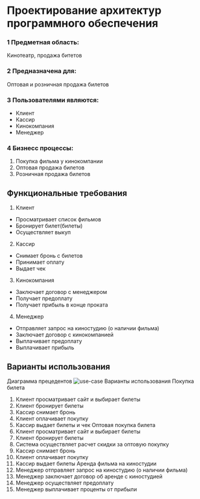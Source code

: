 # Проектирование архитектур программного обеспечения
### 1 Предметная область:
Кинотеатр, продажа битетов
### 2 Предназначена для:
Оптовая и розничная продажа билетов
### 3 Пользователями являются:
* Клиент
* Кассир
* Кинокомпания
* Менеджер
### 4 Бизнесс процессы:
1. Покупка фильма у кинокомпании
2. Оптовая продажа билетов
3. Розничная продажа билетов

## Функциональные требования

1. Клиент
* Просматривает список фильмов
* Бронирует билет(билеты)
* Осуществляет выкуп

2. Кассир
* Снимает бронь с билетов
* Принимает оплату
* Выдает чек

3. Кинокомпания
* Заключает договор с менеджером
* Получает предоплату
* Получает прибыль в конце проката

4. Менеджер
* Отправляет запрос на киностудию (о наличии фильма)
* Заключает договор с кинокомпанией
* Выплачивает предоплату
* Выплачивает прибыль

## Варианты использования
Диаграмма прецедентов
![use-case](https://github.com/ChinarevaEV/Proektire_arh_progr-_obesp/blob/master/UML.png)
Варианты использования
Покупка билета
1.	Клиент просматривает сайт и выбирает билеты
2.	Клиент бронирует билеты
3.	Кассир снимает бронь
4.	Клиент оплачивает покупку
5.	Кассир выдает билеты и чек
Оптовая покупка билета
1.	Клиент просматривает сайт и выбирает билеты
2.	Клиент бронирует билеты
3.	Система осуществляет расчет скидки за оптовую покупку
4.	Кассир снимает бронь
5.	Клиент оплачивает покупку
6.	Кассир выдает билеты
Аренда фильма на киностудии
1.	Менеджер отправляет запрос на киностудию (о наличии фильма)
2.	Менеджер заключает договор об аренде с киностудией
3.	Менеджер осуществляет предоплату
4.	Менеджер выплачивает проценты от прибыли













